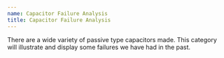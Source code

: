 ```yaml
---
name: Capacitor Failure Analysis
title: Capacitor Failure Analysis
---
```


There are a wide variety of passive type capacitors made. This category will illustrate and display some failures we have had in the past.
